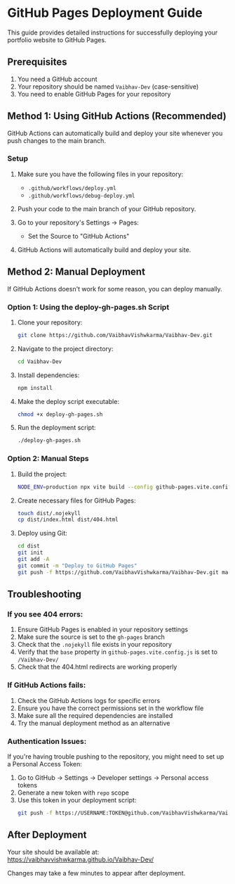 # GitHub Pages Deployment Guide

This guide provides detailed instructions for successfully deploying your portfolio website to GitHub Pages.

## Prerequisites

1. You need a GitHub account
2. Your repository should be named `Vaibhav-Dev` (case-sensitive)
3. You need to enable GitHub Pages for your repository

## Method 1: Using GitHub Actions (Recommended)

GitHub Actions can automatically build and deploy your site whenever you push changes to the main branch.

### Setup

1. Make sure you have the following files in your repository:
   - `.github/workflows/deploy.yml`
   - `.github/workflows/debug-deploy.yml`

2. Push your code to the main branch of your GitHub repository.

3. Go to your repository's Settings → Pages:
   - Set the Source to "GitHub Actions"

4. GitHub Actions will automatically build and deploy your site.

## Method 2: Manual Deployment

If GitHub Actions doesn't work for some reason, you can deploy manually.

### Option 1: Using the deploy-gh-pages.sh Script

1. Clone your repository:
   ```sh
   git clone https://github.com/VaibhavVishwkarma/Vaibhav-Dev.git
   ```

2. Navigate to the project directory:
   ```sh
   cd Vaibhav-Dev
   ```

3. Install dependencies:
   ```sh
   npm install
   ```

4. Make the deploy script executable:
   ```sh
   chmod +x deploy-gh-pages.sh
   ```

5. Run the deployment script:
   ```sh
   ./deploy-gh-pages.sh
   ```

### Option 2: Manual Steps

1. Build the project:
   ```sh
   NODE_ENV=production npx vite build --config github-pages.vite.config.js
   ```

2. Create necessary files for GitHub Pages:
   ```sh
   touch dist/.nojekyll
   cp dist/index.html dist/404.html
   ```

3. Deploy using Git:
   ```sh
   cd dist
   git init
   git add -A
   git commit -m "Deploy to GitHub Pages"
   git push -f https://github.com/VaibhavVishwkarma/Vaibhav-Dev.git master:gh-pages
   ```

## Troubleshooting

### If you see 404 errors:

1. Ensure GitHub Pages is enabled in your repository settings
2. Make sure the source is set to the `gh-pages` branch
3. Check that the `.nojekyll` file exists in your repository
4. Verify that the `base` property in `github-pages.vite.config.js` is set to `/Vaibhav-Dev/`
5. Check that the 404.html redirects are working properly

### If GitHub Actions fails:

1. Check the GitHub Actions logs for specific errors
2. Ensure you have the correct permissions set in the workflow file
3. Make sure all the required dependencies are installed
4. Try the manual deployment method as an alternative

### Authentication Issues:

If you're having trouble pushing to the repository, you might need to set up a Personal Access Token:

1. Go to GitHub → Settings → Developer settings → Personal access tokens
2. Generate a new token with `repo` scope
3. Use this token in your deployment script:
   ```sh
   git push -f https://USERNAME:TOKEN@github.com/VaibhavVishwkarma/Vaibhav-Dev.git master:gh-pages
   ```

## After Deployment

Your site should be available at:
https://vaibhavvishwkarma.github.io/Vaibhav-Dev/

Changes may take a few minutes to appear after deployment.